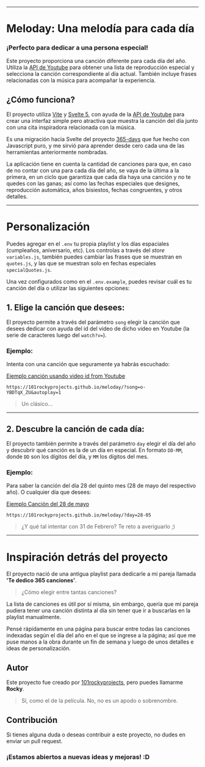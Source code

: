 
---

# Meloday: Una melodía para cada día
### ¡Perfecto para dedicar a una persona especial!

Este proyecto proporciona una canción diferente para cada día del año. Utiliza la [API de Youtube](https://developers.google.com/youtube/v3) para obtener una lista de reproducción especial y selecciona la canción correspondiente al día actual.
También incluye frases relacionadas con la música para acompañar la experiencia.

## ¿Cómo funciona?

El proyecto utiliza [Vite](https://vite.dev/) y [Svelte 5](https://svelte.dev/), con ayuda de la [API de Youtube](https://developers.google.com/youtube/v3) para crear una interfaz simple pero atractiva que muestra la canción del día junto con una cita inspiradora relacionada con la música.

Es una migración hacia Svelte del proyecto [365-days](https://github.com/101rockyprojects/365-days/) que fue hecho con Javascript puro, y me sirvió para aprender desde cero cada una de las herramientas anteriormente nombradas.

La aplicación tiene en cuenta la cantidad de canciones para que, en caso de no contar con una para cada día del año, se vaya de la última a la primera, en un ciclo que garantiza que cada día haya una canción y no te quedes con las ganas; así como las fechas especiales que designes, reproducción automática, años bisiestos, fechas congruentes, y otros detalles.

---

# Personalización

Puedes agregar en el ```.env``` tu propia playlist y los días espaciales (cumpleaños, aniversario, etc). Los controlas a través del *store* ```variables.js```, también puedes cambiar las frases que se muestran en ```quotes.js```, y las que se muestran solo en fechas especiales ```specialQuotes.js```.

Una vez configurados como en el ```.env.example```, puedes revisar cuál es tu canción del día o utilizar las siguientes opciones:

## 1. Elige la canción que desees:
El proyecto permite a través del parámetro `song` elegir la canción que desees dedicar con ayuda del id del video de dicho video en Youtube (la serie de caracteres luego del `watch?v=`).
### Ejemplo:

Intenta con una canción que seguramente ya habrás escuchado:

[Ejemplo canción usando video id from Youtube](https://101rockyprojects.github.io/meloday/?song=o-YBDTqX_ZU&autoplay=1)
```
https://101rockyprojects.github.io/meloday/?song=o-YBDTqX_ZU&autoplay=1
```
> Un clásico...

---

## 2. Descubre la canción de cada día:
El proyecto también permite a través del parámetro `day` elegir el día del año y descubrir qué canción es la de un día en especial. En formato `DD-MM`, donde `DD` son los dígitos del día, y `MM` los dígitos del mes.

### Ejemplo:

Para saber la canción del día 28 del quinto mes (28 de mayo del respectivo año). O cualquier día que desees:

[Ejemplo Canción del 28 de mayo](https://101rockyprojects.github.io/meloday/?day=28-05)
```
https://101rockyprojects.github.io/meloday/?day=28-05
```

> ¿Y qué tal intentar con 31 de Febrero? Te reto a averiguarlo ;)

---

# Inspiración detrás del proyecto
El proyecto nació de una antigua playlist para dedicarle a mi pareja llamada **'Te dedico 365 canciones'**.

> ¿Cómo elegir entre tantas canciones?

La lista de canciones es útil por sí misma, sin embargo, quería que mi pareja pudiera tener una canción distinta al día sin tener que ir a buscarlas en la playlist manualmente.

Pensé rápidamente en una página para buscar entre todas las canciones indexadas según el día del año en el que se ingrese a la página; así que me puse manos a la obra durante un fin de semana y luego de unos detalles e ideas de personalización.

## Autor
Este proyecto fue creado por [101rockyprojects](https://github.com/101rockyprojects), pero puedes llamarme **Rocky**.

> Sí, como el de la película. No, no es un apodo o sobrenombre.

## Contribución

Si tienes alguna duda o deseas contribuir a este proyecto, no dudes en enviar un pull request. 
### ¡Estamos abiertos a nuevas ideas y mejoras! :D

